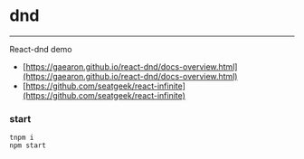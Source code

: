 # dnd
---

React-dnd demo

- [https://gaearon.github.io/react-dnd/docs-overview.html](https://gaearon.github.io/react-dnd/docs-overview.html)
- [https://github.com/seatgeek/react-infinite](https://github.com/seatgeek/react-infinite)

### start

    tnpm i  
    npm start
